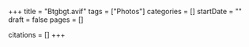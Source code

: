 +++
title = "Btgbgt.avif"
tags = ["Photos"]
categories = []
startDate = ""
draft = false
pages = []

citations = []
+++
